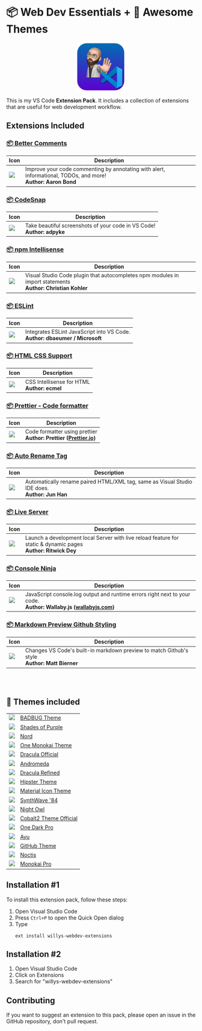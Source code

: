 # 📦 Web Dev Essentials + 🎨 Awesome Themes

<p align="center">
<img src="assets/logo.png"/><br>
</p>

This is my VS Code **Extension Pack**. It includes a collection of extensions that are useful for web development workflow.

## Extensions Included

### [📦 Better Comments](https://marketplace.visualstudio.com/items?itemName=aaron-bond.better-comments)<br>

| Icon                                                                                                                                                                          | Description                                                                                                          |
| ----------------------------------------------------------------------------------------------------------------------------------------------------------------------------- | -------------------------------------------------------------------------------------------------------------------- |
| <img src="https://aaron-bond.gallerycdn.vsassets.io/extensions/aaron-bond/better-comments/3.0.2/1659144495902/Microsoft.VisualStudio.Services.Icons.Default" width="100px"  > | Improve your code commenting by annotating with alert, informational, TODOs, and more! <br> <b>Author: Aaron Bond<b> |

### [📦 CodeSnap](https://marketplace.visualstudio.com/items?itemName=aaron-bond.better-comments)<br>

| Icon                                                                                                                                                           | Description                                                                   |
| -------------------------------------------------------------------------------------------------------------------------------------------------------------- | ----------------------------------------------------------------------------- |
| <img src="https://adpyke.gallerycdn.vsassets.io/extensions/adpyke/codesnap/1.3.4/1625238962906/Microsoft.VisualStudio.Services.Icons.Default" width="100px"  > | Take beautiful screenshots of your code in VS Code! <br> <b>Author: adpyke<b> |

### [📦 npm Intellisense](https://marketplace.visualstudio.com/items?itemName=christian-kohler.npm-intellisense)<br>

| Icon                                                                                                                                                                                       | Description                                                                                                       |
| ------------------------------------------------------------------------------------------------------------------------------------------------------------------------------------------ | ----------------------------------------------------------------------------------------------------------------- |
| <img src="https://christian-kohler.gallerycdn.vsassets.io/extensions/christian-kohler/npm-intellisense/1.4.4/1671487986629/Microsoft.VisualStudio.Services.Icons.Default" width="100px"  > | Visual Studio Code plugin that autocompletes npm modules in import statements <br> <b>Author: Christian Kohler<b> |

### [📦 ESLint](https://marketplace.visualstudio.com/items?itemName=dbaeumer.vscode-eslint)<br>

| Icon                                                                                                                                                                    | Description                                                                        |
| ----------------------------------------------------------------------------------------------------------------------------------------------------------------------- | ---------------------------------------------------------------------------------- |
| <img src="https://dbaeumer.gallerycdn.vsassets.io/extensions/dbaeumer/vscode-eslint/2.4.2/1687441427519/Microsoft.VisualStudio.Services.Icons.Default" width="100px"  > | Integrates ESLint JavaScript into VS Code. <br> <b>Author: dbaeumer / Microsoft<b> |

### [📦 HTML CSS Support](https://marketplace.visualstudio.com/items?itemName=ecmel.vscode-html-css)<br>

| Icon                                                                                                                                                                 | Description                                        |
| -------------------------------------------------------------------------------------------------------------------------------------------------------------------- | -------------------------------------------------- |
| <img src="https://ecmel.gallerycdn.vsassets.io/extensions/ecmel/vscode-html-css/1.13.1/1659218422410/Microsoft.VisualStudio.Services.Icons.Default" width="100px"  > | CSS Intellisense for HTML <br> <b>Author: ecmel<b> |

### [📦 Prettier - Code formatter](https://marketplace.visualstudio.com/items?itemName=esbenp.prettier-vscode)<br>

| Icon                                                                                                                                                                   | Description                                                                                     |
| ---------------------------------------------------------------------------------------------------------------------------------------------------------------------- | ----------------------------------------------------------------------------------------------- |
| <img src="https://esbenp.gallerycdn.vsassets.io/extensions/esbenp/prettier-vscode/9.19.0/1688136182631/Microsoft.VisualStudio.Services.Icons.Default" width="100px"  > | Code formatter using prettier <br> <b>Author: Prettier ([Prettier.io](https://prettier.io/))<b> |

### [📦 Auto Rename Tag](https://marketplace.visualstudio.com/items?itemName=formulahendry.auto-rename-tag)<br>

| Icon                                                                                                                                                                                 | Description                                                                                          |
| ------------------------------------------------------------------------------------------------------------------------------------------------------------------------------------ | ---------------------------------------------------------------------------------------------------- |
| <img src="https://formulahendry.gallerycdn.vsassets.io/extensions/formulahendry/auto-rename-tag/0.1.10/1644319230173/Microsoft.VisualStudio.Services.Icons.Default" width="100px"  > | Automatically rename paired HTML/XML tag, same as Visual Studio IDE does. <br> <b>Author: Jun Han<b> |

### [📦 Live Server](https://marketplace.visualstudio.com/items?itemName=ritwickdey.LiveServer)<br>

| Icon                                                                                                                                                                     | Description                                                                                                          |
| ------------------------------------------------------------------------------------------------------------------------------------------------------------------------ | -------------------------------------------------------------------------------------------------------------------- |
| <img src="https://ritwickdey.gallerycdn.vsassets.io/extensions/ritwickdey/liveserver/5.7.9/1661914858952/Microsoft.VisualStudio.Services.Icons.Default" width="100px"  > | Launch a development local Server with live reload feature for static & dynamic pages <br> <b>Author: Ritwick Dey<b> |

### [📦 Console Ninja](https://marketplace.visualstudio.com/items?itemName=WallabyJs.console-ninja)<br>

| Icon                                                                                                                                                                        | Description                                                                                                                                       |
| --------------------------------------------------------------------------------------------------------------------------------------------------------------------------- | ------------------------------------------------------------------------------------------------------------------------------------------------- |
| <img src="https://wallabyjs.gallerycdn.vsassets.io/extensions/wallabyjs/console-ninja/0.0.172/1688104000055/Microsoft.VisualStudio.Services.Icons.Default" width="100px"  > | JavaScript console.log output and runtime errors right next to your code. <br> <b>Author: Wallaby.js ([wallabyjs.com](https://wallabyjs.com/))<b> |

### [📦 Markdown Preview Github Styling](https://marketplace.visualstudio.com/items?itemName=bierner.markdown-preview-github-styles)<br>

| Icon                                                                                                                                                                                   | Description                                                                                         |
| -------------------------------------------------------------------------------------------------------------------------------------------------------------------------------------- | --------------------------------------------------------------------------------------------------- |
| <img src="https://bierner.gallerycdn.vsassets.io/extensions/bierner/markdown-preview-github-styles/2.0.2/1681935899511/Microsoft.VisualStudio.Services.Icons.Default" width="100px"  > | Changes VS Code's built-in markdown preview to match Github's style <br> <b>Author: Matt Bierner<b> |

<br>
<br>

[//]: # "This may be the most platform independent comment"

## 🎨 Themes included

<table>
    <tr>
        <td><img src="https://1mandev.gallerycdn.vsassets.io/extensions/1mandev/badbug/3.0.3/1604585859613/Microsoft.VisualStudio.Services.Icons.Default" width="35px"> </td>
        <td><a href="https://marketplace.visualstudio.com/items?itemName=1mandev.badbug" target="_blank">BADBUG Theme</a> </td>
    </tr>
    <tr>
        <td><img src="https://ahmadawais.gallerycdn.vsassets.io/extensions/ahmadawais/shades-of-purple/7.2.0/1686298912208/Microsoft.VisualStudio.Services.Icons.Default" width="35px"> </td>
        <td><a href="https://marketplace.visualstudio.com/items?itemName=ahmadawais.shades-of-purple" target="_blank">Shades of Purple</a></td>
    </tr>
    <tr>
      <td><img src="https://arcticicestudio.gallerycdn.vsassets.io/extensions/arcticicestudio/nord-visual-studio-code/0.19.0/1632602657822/Microsoft.VisualStudio.Services.Icons.Default" width="35px"></td>
      <td><a href="https://marketplace.visualstudio.com/items?itemName=arcticicestudio.nord-visual-studio-code" target="_blank">Nord</a></td>
    </tr>
    <tr>
      <td><img src="https://azemoh.gallerycdn.vsassets.io/extensions/azemoh/one-monokai/0.5.0/1602835241556/Microsoft.VisualStudio.Services.Icons.Default" width="35px"></td>
      <td><a href="https://marketplace.visualstudio.com/items?itemName=azemoh.one-monokai" target="_blank">One Monokai Theme</a></td>
    </tr>
    <tr>
      <td><img src="https://dracula-theme.gallerycdn.vsassets.io/extensions/dracula-theme/dracula/2.2/1658152493111/Microsoft.VisualStudio.Services.Icons.Default" width="35px"></td>
      <td><a href="https://marketplace.visualstudio.com/items?itemName=dracula-theme.dracula" target="_blank">Dracula Official</a></td>
    </tr>
    <tr>
      <td><img src="https://eliverlara.gallerycdn.vsassets.io/extensions/eliverlara/andromeda/1.8.1/1681419874021/Microsoft.VisualStudio.Services.Icons.Default" width="35px"></td>
      <td><a href="https://marketplace.visualstudio.com/items?itemName=EliverLara.andromeda" target="_blank">Andromeda</a></td>
    </tr>
    <tr>
      <td><img src="https://mathcale.gallerycdn.vsassets.io/extensions/mathcale/theme-dracula-refined/2.24.3/1659645707625/Microsoft.VisualStudio.Services.Icons.Default" width="35px"></td>
      <td><a href="https://marketplace.visualstudio.com/items?itemName=mathcale.theme-dracula-refined" target="_blank">Dracula Refined</a></td>
    </tr>
    <tr>
      <td><img src="https://modonoob.gallerycdn.vsassets.io/extensions/modonoob/vscode-hipster-theme/1.0.2/1530667778545/Microsoft.VisualStudio.Services.Icons.Default" width="35px"></td>
      <td><a href="https://marketplace.visualstudio.com/items?itemName=ModoNoob.vscode-hipster-theme" target="_blank">Hipster Theme</a></td>
    </tr>
    <tr>
      <td><img src="https://pkief.gallerycdn.vsassets.io/extensions/pkief/material-icon-theme/4.28.0/1685553213136/Microsoft.VisualStudio.Services.Icons.Default" width="35px"></td>
      <td><a href="https://marketplace.visualstudio.com/items?itemName=PKief.material-icon-theme" target="_blank">Material Icon Theme</a></td>
    </tr>
    <tr>
      <td><img src="https://robbowen.gallerycdn.vsassets.io/extensions/robbowen/synthwave-vscode/0.1.15/1670610064896/Microsoft.VisualStudio.Services.Icons.Default" width="35px"></td>
      <td><a href="https://marketplace.visualstudio.com/items?itemName=RobbOwen.synthwave-vscode" target="_blank">SynthWave '84</a></td>
    </tr>
    <tr>
      <td><img src="https://sdras.gallerycdn.vsassets.io/extensions/sdras/night-owl/2.0.1/1625369748311/Microsoft.VisualStudio.Services.Icons.Default" width="35px"></td>
      <td><a href="https://marketplace.visualstudio.com/items?itemName=sdras.night-owl" target="_blank">Night Owl</a></td>
    </tr>
    <tr>
      <td><img src="https://wesbos.gallerycdn.vsassets.io/extensions/wesbos/theme-cobalt2/2.4.2/1685023390425/Microsoft.VisualStudio.Services.Icons.Default" width="35px"></td>
      <td><a href="https://marketplace.visualstudio.com/items?itemName=wesbos.theme-cobalt2" target="_blank">Cobalt2 Theme Official</a></td>
    </tr>
    <tr>
      <td><img src="https://zhuangtongfa.gallerycdn.vsassets.io/extensions/zhuangtongfa/material-theme/3.15.17/1686139075401/Microsoft.VisualStudio.Services.Icons.Default" width="35px"></td>
      <td><a href="https://marketplace.visualstudio.com/items?itemName=zhuangtongfa.Material-theme" target="_blank">One Dark Pro</a></td>
    </tr>
    <tr>
      <td><img src="https://teabyii.gallerycdn.vsassets.io/extensions/teabyii/ayu/1.0.5/1630928048471/Microsoft.VisualStudio.Services.Icons.Default" width="35px"></td>
      <td><a href="https://marketplace.visualstudio.com/items?itemName=teabyii.ayu" target="_blank">Ayu</a></td>
    </tr>
    <tr>
      <td><img src="https://github.gallerycdn.vsassets.io/extensions/github/github-vscode-theme/6.3.4/1680003819182/Microsoft.VisualStudio.Services.Icons.Default" width="35px"></td>
      <td><a href="https://marketplace.visualstudio.com/items?itemName=GitHub.github-vscode-theme" target="_blank">GitHub Theme</a></td>
    </tr>
    <tr>
      <td><img src="https://liviuschera.gallerycdn.vsassets.io/extensions/liviuschera/noctis/10.40.0/1624923723311/Microsoft.VisualStudio.Services.Icons.Default" width="35px"></td>
      <td><a href="https://marketplace.visualstudio.com/items?itemName=liviuschera.noctis" target="_blank">Noctis</a></td>
    </tr>
    <tr>
      <td><img src="https://monokai.gallerycdn.vsassets.io/extensions/monokai/theme-monokai-pro-vscode/1.2.1/1683098850186/Microsoft.VisualStudio.Services.Icons.Default" width="35px"></td>
      <td><a href="https://marketplace.visualstudio.com/items?itemName=monokai.theme-monokai-pro-vscode" target="_blank">Monokai Pro</a></td>
    </tr>
    
</table>

## Installation #1

To install this extension pack, follow these steps:

1. Open Visual Studio Code
2. Press `Ctrl+P` to open the Quick Open dialog
3. Type <br>
   ```
   ext install willys-webdev-extensions
   ```

## Installation #2

1. Open Visual Studio Code
2. Click on Extensions
3. Search for "willys-webdev-extensions"

## Contributing

If you want to suggest an extension to this pack, please open an issue in the GitHub repository, don't pull request.
